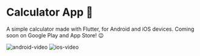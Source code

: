 # Calculator App 📱

A simple calculator made with Flutter, for Android and iOS devices.
Coming soon on Google Play and App Store! 😉

![android-video](https://user-images.githubusercontent.com/51084681/174497072-2fecde1c-60be-444f-afcc-ccb83097b7cb.gif) ![ios-video](https://user-images.githubusercontent.com/51084681/174497145-823a080d-92d5-461a-a15e-70ec071eda19.gif)
